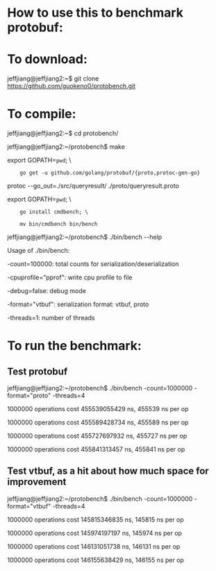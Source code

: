 # How to use this to benchmark protobuf:
# To download:
jeffjiang@jeffjiang2:~$ git clone https://github.com/guokeno0/protobench.git

# To compile:
jeffjiang@jeffjiang2:~$ cd protobench/

jeffjiang@jeffjiang2:~/protobench$ make

export GOPATH=`pwd`; \

        go get -u github.com/golang/protobuf/{proto,protoc-gen-go}
        
protoc --go_out=./src/queryresult/ ./proto/queryresult.proto

export GOPATH=`pwd`; \

        go install cmdbench; \

        mv bin/cmdbench bin/bench

jeffjiang@jeffjiang2:~/protobench$ ./bin/bench --help

Usage of ./bin/bench:

  -count=100000: total counts for serialization/deserialization

  -cpuprofile="pprof": write cpu profile to file

  -debug=false: debug mode

  -format="vtbuf": serialization format: vtbuf, proto

  -threads=1: number of threads

# To run the benchmark:
## Test protobuf
jeffjiang@jeffjiang2:~/protobench$ ./bin/bench -count=1000000 -format="proto" -threads=4

1000000 operations cost 455539055429 ns, 455539 ns per op

1000000 operations cost 455589428734 ns, 455589 ns per op

1000000 operations cost 455727697932 ns, 455727 ns per op

1000000 operations cost 455841313457 ns, 455841 ns per op
## Test vtbuf, as a hit about how much space for improvement
jeffjiang@jeffjiang2:~/protobench$ ./bin/bench -count=1000000 -format="vtbuf" -threads=4

1000000 operations cost 145815346835 ns, 145815 ns per op

1000000 operations cost 145974197197 ns, 145974 ns per op

1000000 operations cost 146131051738 ns, 146131 ns per op

1000000 operations cost 146155638429 ns, 146155 ns per op
